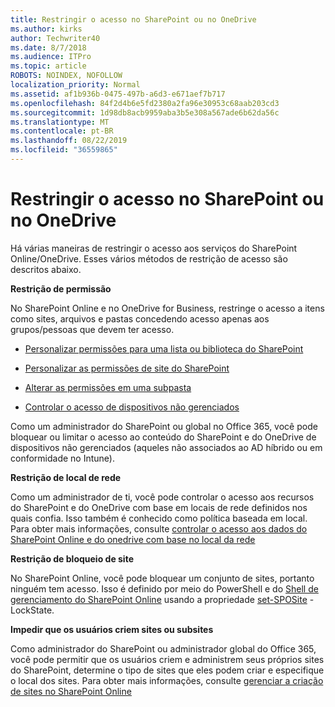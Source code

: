 ```yaml
---
title: Restringir o acesso no SharePoint ou no OneDrive
ms.author: kirks
author: Techwriter40
ms.date: 8/7/2018
ms.audience: ITPro
ms.topic: article
ROBOTS: NOINDEX, NOFOLLOW
localization_priority: Normal
ms.assetid: af1b936b-0475-497b-a6d3-e671aef7b717
ms.openlocfilehash: 84f2d4b6e5fd2380a2fa96e30953c68aab203cd3
ms.sourcegitcommit: 1d98db8acb9959aba3b5e308a567ade6b62da56c
ms.translationtype: MT
ms.contentlocale: pt-BR
ms.lasthandoff: 08/22/2019
ms.locfileid: "36559865"
---
```

# <a name="restrict-access-in-sharepoint-or-onedrive"></a>Restringir o acesso no SharePoint ou no OneDrive

Há várias maneiras de restringir o acesso aos serviços do SharePoint Online/OneDrive. Esses vários métodos de restrição de acesso são descritos abaixo. 

**Restrição de permissão**

No SharePoint Online e no OneDrive for Business, restringe o acesso a itens como sites, arquivos e pastas concedendo acesso apenas aos grupos/pessoas que devem ter acesso.

- [Personalizar permissões para uma lista ou biblioteca do SharePoint](https://support.office.com/article/Customize-permissions-for-a-SharePoint-list-or-library-02d770f3-59eb-4910-a608-5f84cc297782)

- [Personalizar as permissões de site do SharePoint](https://docs.microsoft.com/sharepoint/customize-sharepoint-site-permissions)

- [Alterar as permissões em uma subpasta](https://support.office.com/article/Change-the-permissions-on-a-subfolder-5427BD7C-F20A-4F75-8CF2-5359DD45A1A6)

- [Controlar o acesso de dispositivos não gerenciados](https://docs.microsoft.com/sharepoint/control-access-from-unmanaged-devices)

Como um administrador do SharePoint ou global no Office 365, você pode bloquear ou limitar o acesso ao conteúdo do SharePoint e do OneDrive de dispositivos não gerenciados (aqueles não associados ao AD híbrido ou em conformidade no Intune).

**Restrição de local de rede**

Como um administrador de ti, você pode controlar o acesso aos recursos do SharePoint e do OneDrive com base em locais de rede definidos nos quais confia. Isso também é conhecido como política baseada em local. Para obter mais informações, consulte [controlar o acesso aos dados do SharePoint Online e do onedrive com base no local da rede](https://docs.microsoft.com/sharepoint/control-access-based-on-network-location)

**Restrição de bloqueio de site** 

No SharePoint Online, você pode bloquear um conjunto de sites, portanto ninguém tem acesso. Isso é definido por meio do PowerShell e do [Shell de gerenciamento do SharePoint Online](https://docs.microsoft.com/powershell/sharepoint/sharepoint-online/connect-sharepoint-online?view=sharepoint-ps) usando a propriedade [set-SPOSite](https://docs.microsoft.com/powershell/module/sharepoint-online/set-sposite?view=sharepoint-ps) -LockState.

**Impedir que os usuários criem sites ou subsites**

Como administrador do SharePoint ou administrador global do Office 365, você pode permitir que os usuários criem e administrem seus próprios sites do SharePoint, determine o tipo de sites que eles podem criar e especifique o local dos sites. Para obter mais informações, consulte [gerenciar a criação de sites no SharePoint Online](https://docs.microsoft.com/sharepoint/manage-site-creation)

